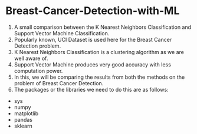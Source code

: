 # Breast-Cancer-Detection-with-ML
1. A small comparison between the K Nearest Neighbors Classification and Support Vector Machine Classification.
2. Popularly known, UCI Dataset is used here for the Breast Cancer Detection problem. 
3. K Nearest Neighbors Classification is a clustering algorithm as we are well aware of.
4. Support Vector Machine produces very good accuracy with less computation power.
5. In this, we will be comparing the results from both the methods on the problem of Breast Cancer Detection.
6. The packages or the libraries we need to do this are as follows:
* sys
* numpy
* matplotlib
* pandas
* sklearn

